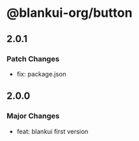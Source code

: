 # @blankui-org/button

## 2.0.1

### Patch Changes

- fix: package.json

## 2.0.0

### Major Changes

- feat: blankui first version
